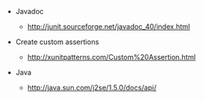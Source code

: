   * Javadoc
    * http://junit.sourceforge.net/javadoc_40/index.html

  * Create custom assertions
    * http://xunitpatterns.com/Custom%20Assertion.html

  * Java
    * http://java.sun.com/j2se/1.5.0/docs/api/
